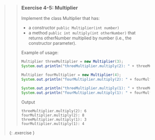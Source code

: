 >> ### Exercise 4-5: Multiplier
>>
>> Implement the class Multiplier that has:
>>
>> * a constructor `public Multiplier(int number)`
>> * a method `public int multiply(int otherNumber)` that returns otherNumber multiplied by number (i.e., the constructor parameter).
>>
>> Example of usage:
>>
>>```java
>> Multiplier threeMultiplier = new Multiplier(3);
>> System.out.println("threeMultiplier.multiply(2): " + threeMultiplier.multiply(2));
>>
>> Multiplier fourMultiplier = new Multiplier(4);
>> System.out.println("fourMultiplier.multiply(2): " + fourMultiplier.multiply(2));
>>
>> System.out.println("threeMultiplier.multiply(1): " + threeMultiplier.multiply(1));
>> System.out.println("fourMultiplier.multiply(1): " + fourMultiplier.multiply(1));
>>```
>>
>> Output
>>
>>```output
>> threeMultiplier.multiply(2): 6
>> fourMultiplier.multiply(2): 8
>> threeMultiplier.multiply(1): 3
>> fourMultiplier.multiply(1): 4
>>```
>>
>{: .exercise }